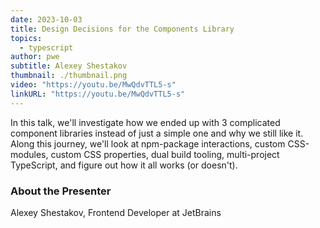 ```yaml
---
date: 2023-10-03
title: Design Decisions for the Components Library
topics:
  - typescript
author: pwe
subtitle: Alexey Shestakov
thumbnail: ./thumbnail.png
video: "https://youtu.be/MwQdvTTL5-s"
linkURL: "https://youtu.be/MwQdvTTL5-s"
---
```


In this talk, we'll investigate how we ended up with 3 complicated component libraries instead of just a simple one and
why we still like it. Along this journey, we'll look at npm-package interactions, custom CSS-modules, custom CSS
properties, dual build tooling, multi-project TypeScript, and figure out how it all works (or doesn't).

### About the Presenter

Alexey Shestakov, Frontend Developer at JetBrains
